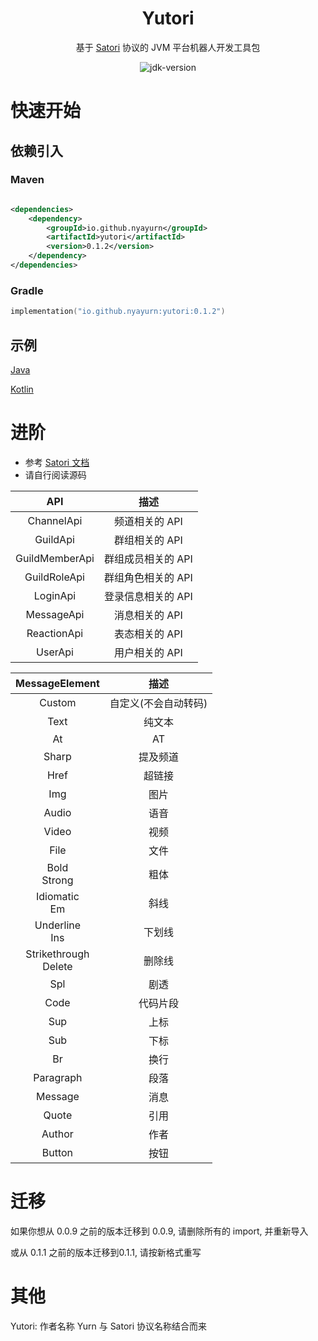 <div align="center">

# Yutori

基于 [Satori](https://satori.chat) 协议的 JVM 平台机器人开发工具包

<img src="https://img.shields.io/badge/JDK-17+-brightgreen.svg?style=flat-square" alt="jdk-version">

</div>

# 快速开始

## 依赖引入

### Maven

```xml

<dependencies>
    <dependency>
        <groupId>io.github.nyayurn</groupId>
        <artifactId>yutori</artifactId>
        <version>0.1.2</version>
    </dependency>
</dependencies>
```

### Gradle

```kotlin
implementation("io.github.nyayurn:yutori:0.1.2")
```

## 示例

[Java](https://github.com/Nyayurn/Yutori/blob/master/src/test/java/example/Main.java)

[Kotlin](https://github.com/Nyayurn/Yutori/blob/master/src/test/kotlin/example/Example.kt)

# 进阶

- 参考 [Satori 文档](https://satori.chat/zh-CN/protocol)
- 请自行阅读源码

|      API       |     描述      |
|:--------------:|:-----------:|
|   ChannelApi   |  频道相关的 API  |
|    GuildApi    |  群组相关的 API  |
| GuildMemberApi | 群组成员相关的 API |
|  GuildRoleApi  | 群组角色相关的 API |
|    LoginApi    | 登录信息相关的 API |
|   MessageApi   |  消息相关的 API  |
|  ReactionApi   |  表态相关的 API  |
|    UserApi     |  用户相关的 API  |

|     MessageElement      |     描述      |
|:-----------------------:|:-----------:|
|         Custom          | 自定义(不会自动转码) |
|          Text           |     纯文本     |
|           At            |     AT      |
|          Sharp          |    提及频道     |
|          Href           |     超链接     |
|           Img           |     图片      |
|          Audio          |     语音      |
|          Video          |     视频      |
|          File           |     文件      |
|     Bold<br>Strong      |     粗体      |
|     Idiomatic<br>Em     |     斜线      |
|    Underline<br>Ins     |     下划线     |
| Strikethrough<br>Delete |     删除线     |
|           Spl           |     剧透      |
|          Code           |    代码片段     |
|           Sup           |     上标      |
|           Sub           |     下标      |
|           Br            |     换行      |
|        Paragraph        |     段落      |
|         Message         |     消息      |
|          Quote          |     引用      |
|         Author          |     作者      |
|         Button          |     按钮      |

# 迁移

如果你想从 0.0.9 之前的版本迁移到 0.0.9, 请删除所有的 import, 并重新导入

或从 0.1.1 之前的版本迁移到0.1.1, 请按新格式重写

# 其他

Yutori: 作者名称 Yurn 与 Satori 协议名称结合而来